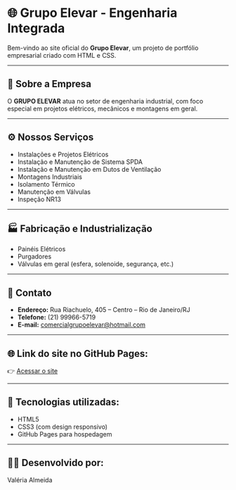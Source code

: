# 🌐 Grupo Elevar - Engenharia Integrada

Bem-vindo ao site oficial do **Grupo Elevar**, um projeto de portfólio empresarial criado com HTML e CSS.

---

## 🏢 Sobre a Empresa

O **GRUPO ELEVAR** atua no setor de engenharia industrial, com foco especial em projetos elétricos, mecânicos e montagens em geral.

---

## ⚙️ Nossos Serviços

- Instalações e Projetos Elétricos
- Instalação e Manutenção de Sistema SPDA
- Instalação e Manutenção em Dutos de Ventilação
- Montagens Industriais
- Isolamento Térmico
- Manutenção em Válvulas
- Inspeção NR13

---

## 🏭 Fabricação e Industrialização

- Painéis Elétricos
- Purgadores
- Válvulas em geral (esfera, solenoide, segurança, etc.)

---

## 📍 Contato

- **Endereço:** Rua Riachuelo, 405 – Centro – Rio de Janeiro/RJ  
- **Telefone:** (21) 99966-5719  
- **E-mail:** comercialgrupoelevar@hotmail.com  

---

## 🌐 Link do site no GitHub Pages:

👉 [Acessar o site](https://valeriajf.github.io/grupo-elevar-site/)

---

## 🚀 Tecnologias utilizadas:

- HTML5
- CSS3 (com design responsivo)
- GitHub Pages para hospedagem

---

## 👨‍💻 Desenvolvido por:

Valéria Almeida
